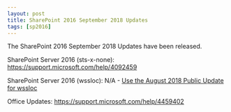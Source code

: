 ```yaml
---
layout: post
title: SharePoint 2016 September 2018 Updates
tags: [sp2016]
---
```


The SharePoint 2016 September 2018 Updates have been released.

SharePoint Server 2016 (sts-x-none): <https://support.microsoft.com/help/4092459>

SharePoint Server 2016 (wssloc): N/A - [Use the August 2018 Public Update for wssloc](https://support.microsoft.com/help/4022231)

Office Updates: <https://support.microsoft.com/help/4459402>